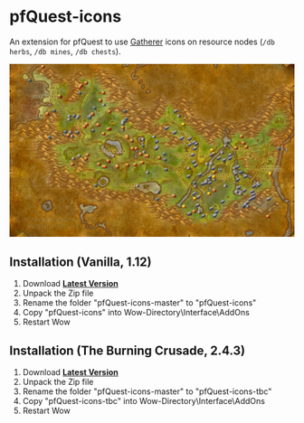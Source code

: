 # pfQuest-icons

An extension for pfQuest to use [Gatherer](https://www.curseforge.com/wow/addons/gatherer) icons on resource nodes (`/db herbs`, `/db mines`, `/db chests`).

![screenshot](screenshot.png)

## Installation (Vanilla, 1.12)
1. Download **[Latest Version](https://github.com/shagu/pfQuest-icons/archive/master.zip)**
2. Unpack the Zip file
3. Rename the folder "pfQuest-icons-master" to "pfQuest-icons"
4. Copy "pfQuest-icons" into Wow-Directory\Interface\AddOns
5. Restart Wow

## Installation (The Burning Crusade, 2.4.3)
1. Download **[Latest Version](https://github.com/shagu/pfQuest-icons/archive/master.zip)**
2. Unpack the Zip file
3. Rename the folder "pfQuest-icons-master" to "pfQuest-icons-tbc"
4. Copy "pfQuest-icons-tbc" into Wow-Directory\Interface\AddOns
5. Restart Wow
